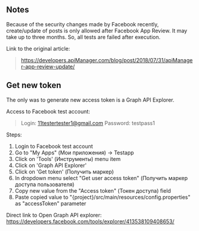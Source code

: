 ## Notes
Because of the security changes made by Facebook recently, create/update of posts is only allowed after Facebook App Review. 
It may take up to three months. So, all tests are failed after execution.

Link to the original article:
> https://developers.apiManager.com/blog/post/2018/07/31/apiManager-app-review-update/

## Get new token
The only was to generate new access token is a Graph API Explorer.

Access to Facebook test account:
>Login: 11testertester1@gmail.com
>Password: testpass1

Steps:
1. Login to Facebook test account
2. Go to "My Apps" (Мои приложения) -> Testapp
3. Click on 'Tools' (Инструменты) menu item
4. Click on 'Graph API Explorer'
5. Click on 'Get token' (Получить маркер)
6. In dropdown menu select "Get user access token" (Получить маркер доступа пользователя)
7. Copy new value from the "Access token" (Токен доступа) field
8. Paste copied value to "{project}/src/main/resources/config.properties" as "accessToken" parameter


Direct link to Open Graph API explorer:
https://developers.facebook.com/tools/explorer/413538109408653/